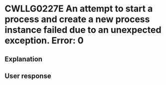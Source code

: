 # CWLLG0227E An attempt to start a process and create a new process instance failed due to an unexpected exception.   Error:  0

## Explanation

## User response